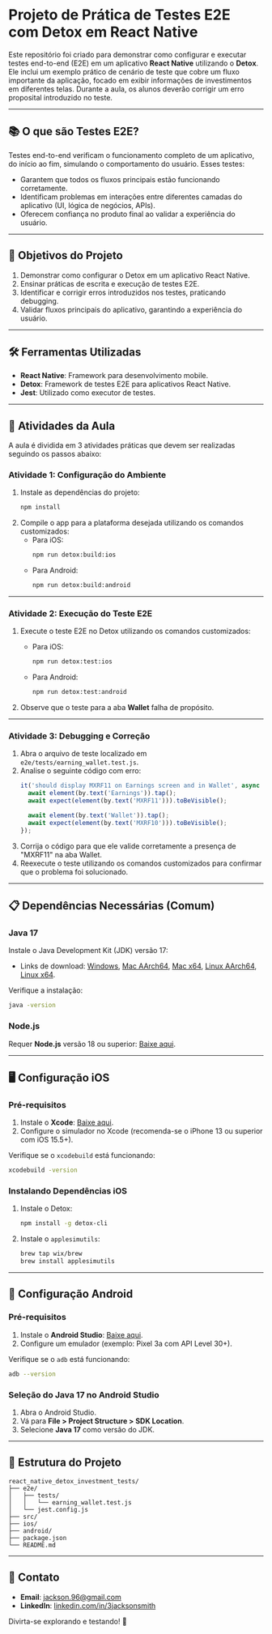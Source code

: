 # **Projeto de Prática de Testes E2E com Detox em React Native**

Este repositório foi criado para demonstrar como configurar e executar testes end-to-end (E2E) em um aplicativo **React Native** utilizando o **Detox**. Ele inclui um exemplo prático de cenário de teste que cobre um fluxo importante da aplicação, focado em exibir informações de investimentos em diferentes telas. Durante a aula, os alunos deverão corrigir um erro proposital introduzido no teste.

---

## 📚 **O que são Testes E2E?**

Testes end-to-end verificam o funcionamento completo de um aplicativo, do início ao fim, simulando o comportamento do usuário. Esses testes:

- Garantem que todos os fluxos principais estão funcionando corretamente.
- Identificam problemas em interações entre diferentes camadas do aplicativo (UI, lógica de negócios, APIs).
- Oferecem confiança no produto final ao validar a experiência do usuário.

---

## 🎯 **Objetivos do Projeto**

1. Demonstrar como configurar o Detox em um aplicativo React Native.
2. Ensinar práticas de escrita e execução de testes E2E.
3. Identificar e corrigir erros introduzidos nos testes, praticando debugging.
4. Validar fluxos principais do aplicativo, garantindo a experiência do usuário.

---

## 🛠 **Ferramentas Utilizadas**

- **React Native**: Framework para desenvolvimento mobile.
- **Detox**: Framework de testes E2E para aplicativos React Native.
- **Jest**: Utilizado como executor de testes.

---

## 📝 **Atividades da Aula**

A aula é dividida em 3 atividades práticas que devem ser realizadas seguindo os passos abaixo:

### **Atividade 1: Configuração do Ambiente**
1. Instale as dependências do projeto:
   ```bash
   npm install
   ```
2. Compile o app para a plataforma desejada utilizando os comandos customizados:
   - Para iOS:
     ```bash
     npm run detox:build:ios
     ```
   - Para Android:
     ```bash
     npm run detox:build:android
     ```

---

### **Atividade 2: Execução do Teste E2E**
1. Execute o teste E2E no Detox utilizando os comandos customizados:
   - Para iOS:
     ```bash
     npm run detox:test:ios
     ```
   - Para Android:
     ```bash
     npm run detox:test:android
     ```

2. Observe que o teste para a aba **Wallet** falha de propósito.

---

### **Atividade 3: Debugging e Correção**
1. Abra o arquivo de teste localizado em `e2e/tests/earning_wallet.test.js`.
2. Analise o seguinte código com erro:
   ```javascript
   it('should display MXRF11 on Earnings screen and in Wallet', async () => {
     await element(by.text('Earnings')).tap();
     await expect(element(by.text('MXRF11'))).toBeVisible();

     await element(by.text('Wallet')).tap();
     await expect(element(by.text('MXRF10'))).toBeVisible();
   });
   ```
3. Corrija o código para que ele valide corretamente a presença de "MXRF11" na aba Wallet.
4. Reexecute o teste utilizando os comandos customizados para confirmar que o problema foi solucionado.

---

## 📋 **Dependências Necessárias (Comum)**

### **Java 17**

Instale o Java Development Kit (JDK) versão 17:

- Links de download: [Windows](https://download.java.net/java/GA/jdk17/0d1cfde4252546c6931946de8db48ee2/9/GPL/openjdk-17.0.2_windows-x64_bin.zip), [Mac AArch64](https://download.java.net/java/GA/jdk17/0d1cfde4252546c6931946de8db48ee2/9/GPL/openjdk-17.0.2_macos-aarch64_bin.tar.gz), [Mac x64](https://download.java.net/java/GA/jdk17/0d1cfde4252546c6931946de8db48ee2/9/GPL/openjdk-17.0.2_macos-x64_bin.tar.gz), [Linux AArch64](https://download.java.net/java/GA/jdk17/0d1cfde4252546c6931946de8db48ee2/9/GPL/openjdk-17.0.2_linux-aarch64_bin.tar.gz), [Linux x64](https://download.java.net/java/GA/jdk17/0d1cfde4252546c6931946de8db48ee2/9/GPL/openjdk-17.0.2_linux-x64_bin.tar.gz).

Verifique a instalação:
```bash
java -version
```

### **Node.js**

Requer **Node.js** versão 18 ou superior: [Baixe aqui](https://nodejs.org/).

---

## 🖥 **Configuração iOS**

### Pré-requisitos

1. Instale o **Xcode**: [Baixe aqui](https://developer.apple.com/xcode/).
2. Configure o simulador no Xcode (recomenda-se o iPhone 13 ou superior com iOS 15.5+).

Verifique se o `xcodebuild` está funcionando:
```bash
xcodebuild -version
```

### Instalando Dependências iOS

1. Instale o Detox:
   ```bash
   npm install -g detox-cli
   ```
2. Instale o `applesimutils`:
   ```bash
   brew tap wix/brew
   brew install applesimutils
   ```

---

## 🤖 **Configuração Android**

### Pré-requisitos

1. Instale o **Android Studio**: [Baixe aqui](https://developer.android.com/studio).
2. Configure um emulador (exemplo: Pixel 3a com API Level 30+).

Verifique se o `adb` está funcionando:
```bash
adb --version
```

### Seleção do Java 17 no Android Studio

1. Abra o Android Studio.
2. Vá para **File > Project Structure > SDK Location**.
3. Selecione **Java 17** como versão do JDK.

---

## 📂 **Estrutura do Projeto**

```
react_native_detox_investment_tests/
├── e2e/
│   ├── tests/
│   │   └── earning_wallet.test.js
│   └── jest.config.js
├── src/
├── ios/
├── android/
├── package.json
└── README.md
```

---

## 📧 **Contato**

- **Email**: [jackson.96@gmail.com](mailto:jackson.96@gmail.com)
- **LinkedIn**: [linkedin.com/in/3jacksonsmith](https://linkedin.com/in/3jacksonsmith)

Divirta-se explorando e testando! 🚀

